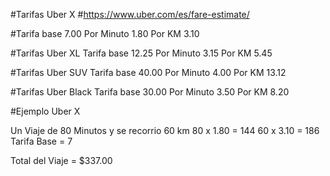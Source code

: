 #Tarifas Uber X
#https://www.uber.com/es/fare-estimate/

#Tarifa base 7.00
Por Minuto 1.80
Por KM 3.10

#Tarifas Uber XL
Tarifa base 12.25
Por Minuto 3.15
Por KM 5.45

#Tarifas Uber SUV
Tarifa base 40.00
Por Minuto 4.00
Por KM 13.12

#Tarifas Uber Black
Tarifa base 30.00
Por Minuto 3.50
Por KM 8.20

#Ejemplo Uber X

Un Viaje de 80 Minutos y se recorrio 60 km
80 x 1.80 = 144
60 x 3.10 = 186
Tarifa Base = 7

Total del Viaje = $337.00
